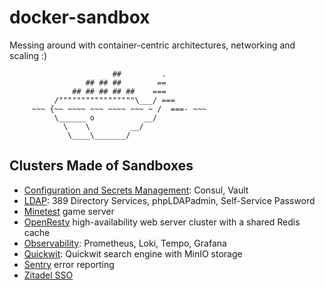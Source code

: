 # docker-sandbox

Messing around with container-centric architectures, networking and scaling :)

```
                       ##         .
                 ## ## ##        ==
              ## ## ## ## ##    ===
          /"""""""""""""""""\___/ ===
     ~~~ {~~ ~~~~ ~~~ ~~~~ ~~~ ~ /  ===- ~~~
          \______ o           __/
            \    \         __/
             \____\_______/
```

## Clusters Made of Sandboxes

- [Configuration and Secrets Management](./consul-vault/README.rst): Consul,
  Vault
- [LDAP](./ldap-389ds/README.rst): 389 Directory Services, phpLDAPadmin,
  Self-Service Password
- [Minetest](./minetest/README.rst) game server
- [OpenResty](./openresty-srcache-redis/README.rst) high-availability web
  server cluster with a shared Redis cache
- [Observability](./observability/README.rst): Prometheus, Loki, Tempo, Grafana
- [Quickwit](./quickwit/README.md): Quickwit search engine with MinIO storage
- [Sentry](./sentry/README.rst) error reporting
- [Zitadel SSO](./sso/README.md)
